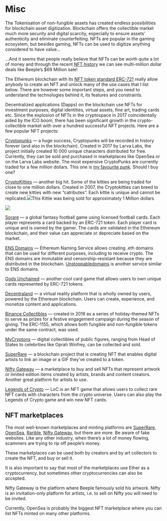 # Misc

The Tokenisation of non-fungible assets has created endless possibilities for blockchain asset digitization. Blockchain offers the collectible market much more security and digital scarcity, especially to ensure assets’ authenticity and eliminate counterfeiting. NFTs are popular in the gaming ecosystem, but besides gaming, NFTs can be used to digitize anything considered to have value…

…And it seems that people really believe that NFTs can be worth quite a lot of money and through the recent [NFT history](https://medium.datadriveninvestor.com/nfts-history-from-rare-pepe-to-beeple-69-million-dollar-sale-to-nfts-in-mars-5956346057cb) we can see multi-million dollar deals like Beeple’s $69 Million sale!

The Ethereum blockchain with its [NFT token standard ERC-721](https://medium.datadriveninvestor.com/whats-the-nft-erc-721-token-standard-875160ca798a) really allow anybody to create an NFT and unlock many of the use cases that I list below. There are however some important steps, and you need to understand the technologies behind it, its features and constraints.

Decentralized applications \(Dapps\) on the blockchain use NFTs for investment purposes, digital identities, virtual assets, fine art, trading cards etc. Since the explosion of NFTs in the cryptospace in 2017 coincidentally aided by the ICO boom, there has been significant growth in the crypto-collectible market with over a hundred successful NFT projects. Here are a few popular NFT projects:

[Cryptopunks](https://www.larvalabs.com/cryptopunks) — a huge success, Cryptopunks will be recorded in history forever \(and also in the blockchain\). Created in 2017 by Larva Labs, the project initially created 10 000 unique characters distributed for free. Currently, they can be sold and purchased in marketplaces like OpenSea or on the Larva Labs website. The most expensive CryptoPunks are currently traded for a few million dollars. This one is [my favourite punk](https://www.larvalabs.com/cryptopunks/details/2890). Should I buy one?

[CryptoKitties](https://www.cryptokitties.co/) — another big hit. Some of the kitties are being traded for close to one million dollars. Created in 2007, the Cryptokitties can breed to create new kitties with new “catributes”. Each kittie is unique and cannot be replicated.![](https://miro.medium.com/max/60/0*Mcj16M7mGCc_-2JG.png?q=20)This Kittie was being sold for approximately 1 Million dollars

![](https://miro.medium.com/max/630/0*Mcj16M7mGCc_-2JG.png)

[Sorare](https://sorare.com/) — a global fantasy football game using licensed football cards. Each player represents a card backed by an ERC-721 token. Each player card is unique and is owned by the gamer. The cards are validated in the Ethereum blockchain, and their value can appreciate or depreciate based on the market.

[ENS Domains](https://ens.domains/) — Ethereum Naming Service allows creating .eth domains that can be used for different purposes, including to receive crypto. The ENS domains are immutable and censorship-resistant because they are distributed in the blockchain. [Unstoppabledomains](https://unstoppabledomains.com/) is another service similar to ENS domains.

[Gods Unchained](https://godsunchained.com/) — another cool card game that allows users to own unique cards represented by ERC-721 tokens.

[Decentraland](https://decentraland.org/) — a virtual reality platform that is wholly owned by users, powered by the Ethereum blockchain. Users can create, experience, and monetize content and applications.

[Binance Collectibles](https://www.binance.com/en/blog/414095364628983808/Win-1-of-500-Limited-Edition-Binance-NFTs--CANDY-COIN-Binance-Collectibles-Series-1) — created in 2018 as a series of holiday-themed NFTs to serve as prizes for a festive engagement campaign during the season of giving. The ERC-1155, which allows both fungible and non-fungible tokens under the same contract, was used.

[MyCryptons](https://www.mycryptons.com/) — digital collectibles of public figures, ranging from Head of States to celebrities like Oprah Winfrey, can be collected and sold.

[SuperRare](https://superrare.co/) — a blockchain project that is creating NFT that enables digital artists to link an image or a GIF they’ve created to a token.

[Nifty Gateway](https://niftygateway.com/) — a marketplace to buy and sell NFTs that represent artwork or limited edition items created by artists, brands and content creators. Another great platform for artists to use.

[Legends of Crypto](https://locgame.io/) — LoC is an NFT game that allows users to collect rare NFT cards with characters from the crypto universe. Users can also play the Legends of Crypto game and win new NFT cards.

## NFT marketplaces <a id="b12b"></a>

The most well-known marketplaces and minting platforms are [SuperRare](https://superrare.co/), [OpenSea](https://opensea.io/), [Rarible](https://rarible.com/), [Nifty Gateway](https://niftygateway.com/), but there are more. Be aware of fake websites. Like any other industry, when there’s a lot of money flowing, scammers are trying to rip off people’s money.

These marketplaces can be used both by creators and by art collectors to create the NFT, and buy or sell it.

It is also important to say that most of the marketplaces use Ether as a cryptocurrency, but sometimes other cryptocurrencies can also be accepted.

Nifty Gateway is the platform where Beeple famously sold his artwork. Nifty is an invitation-only platform for artists, i.e. to sell on Nifty you will need to be invited.

Currently, OpenSea is probably the biggest NFT marketplace where you can list NFTs minted on many other platforms.

